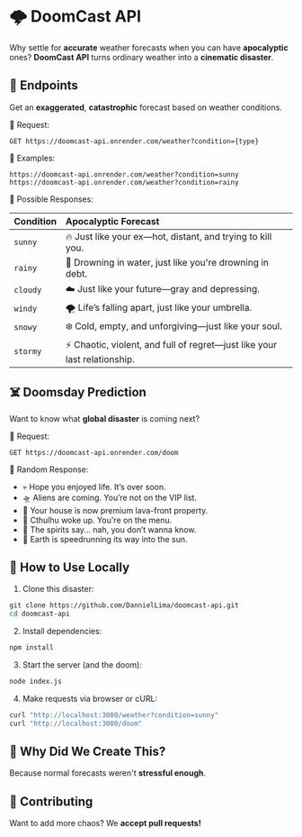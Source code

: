 
# 🌩️ **DoomCast API**

Why settle for **accurate** weather forecasts when you can have **apocalyptic** ones?
**DoomCast API** turns ordinary weather into a **cinematic disaster**.
## 🚀 **Endpoints**

Get an **exaggerated**, **catastrophic** forecast based on weather conditions.

📌 Request:

```http
GET https://doomcast-api.onrender.com/weather?condition={type}
```

📌 Examples:

```http
https://doomcast-api.onrender.com/weather?condition=sunny
https://doomcast-api.onrender.com/weather?condition=rainy
```

📌 Possible Responses:

| Condition   | Apocalyptic Forecast |
| :---------- | :------------------- |
| `sunny`     | 🔥 Just like your ex—hot, distant, and trying to kill you. |
| `rainy` | 🌊 Drowning in water, just like you're drowning in debt. |
| `cloudy` | ☁️ Just like your future—gray and depressing. |
| `windy` | 🌪️ Life’s falling apart, just like your umbrella. |
| `snowy` | ❄️ Cold, empty, and unforgiving—just like your soul. |
| `stormy` | ⚡ Chaotic, violent, and full of regret—just like your last relationship. |


## ☠️ **Doomsday Prediction**

Want to know what **global disaster** is coming next?

📌 Request:

```http
GET https://doomcast-api.onrender.com/doom
```

📌 Random Response:

- 💀 Hope you enjoyed life. It’s over soon.
- 🛸 Aliens are coming. You’re not on the VIP list.
- 🌋 Your house is now premium lava-front property.
- 🐙 Cthulhu woke up. You're on the menu.
- 🔮 The spirits say... nah, you don’t wanna know.
- 🚀 Earth is speedrunning its way into the sun.
## 🔧 **How to Use Locally**

1. Clone this disaster:

```bash
git clone https://github.com/DannielLima/doomcast-api.git
cd doomcast-api
```

2. Install dependencies:

```bash
npm install
```

3. Start the server (and the doom):

```bash
node index.js
```

4. Make requests via browser or cURL:

```bash
curl "http://localhost:3000/weather?condition=sunny"
curl "http://localhost:3000/doom"
```
## 🤡 **Why Did We Create This?**

Because normal forecasts weren't **stressful enough**.

## 🖤 **Contributing**

Want to add more chaos? We **accept pull requests!**